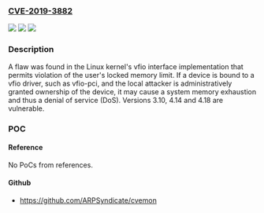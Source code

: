 ### [CVE-2019-3882](https://cve.mitre.org/cgi-bin/cvename.cgi?name=CVE-2019-3882)
![](https://img.shields.io/static/v1?label=Product&message=kernel&color=blue)
![](https://img.shields.io/static/v1?label=Version&message=%3D%203.10%2C%204.14%2C%204.18%20&color=brighgreen)
![](https://img.shields.io/static/v1?label=Vulnerability&message=CWE-770&color=brighgreen)

### Description

A flaw was found in the Linux kernel's vfio interface implementation that permits violation of the user's locked memory limit. If a device is bound to a vfio driver, such as vfio-pci, and the local attacker is administratively granted ownership of the device, it may cause a system memory exhaustion and thus a denial of service (DoS). Versions 3.10, 4.14 and 4.18 are vulnerable.

### POC

#### Reference
No PoCs from references.

#### Github
- https://github.com/ARPSyndicate/cvemon

